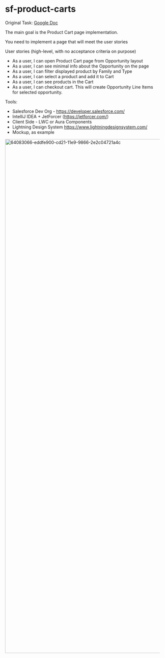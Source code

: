 # sf-product-carts

Original Task: <a href="https://docs.google.com/document/d/1yfljUxJ34bHewBJFtfxHqUenKY-1VrHhNxn3av7f3DM/edit#">Google Doc</a>

The main goal is the Product Cart page implementation.

You need to implement a page that will meet the user stories

User stories (high-level, with no acceptance criteria on purpose)

- As a user, I can open Product Cart page from Opportunity layout
- As a user, I can see minimal info about the Opportunity on the page
- As a user, I can filter displayed product by Family and Type
- As a user, I can select a product and add it to Cart
- As a user, I can see products in the Cart
- As a user, I can checkout cart. This will create Opportunity Line Items for selected opportunity.

Tools:

* Salesforce Dev Org - https://developer.salesforce.com/
* IntelliJ IDEA + JetForcer (https://jetforcer.com/)
* Client Side - LWC or Aura Components
* Lightning Design System https://www.lightningdesignsystem.com/
* Mockup, as example

<img width="1671" alt="64083066-eddfe900-cd21-11e9-9866-2e2c04721a4c" src="https://user-images.githubusercontent.com/4786289/64114959-18b85480-cd97-11e9-9b67-97430b27dbcb.png">

